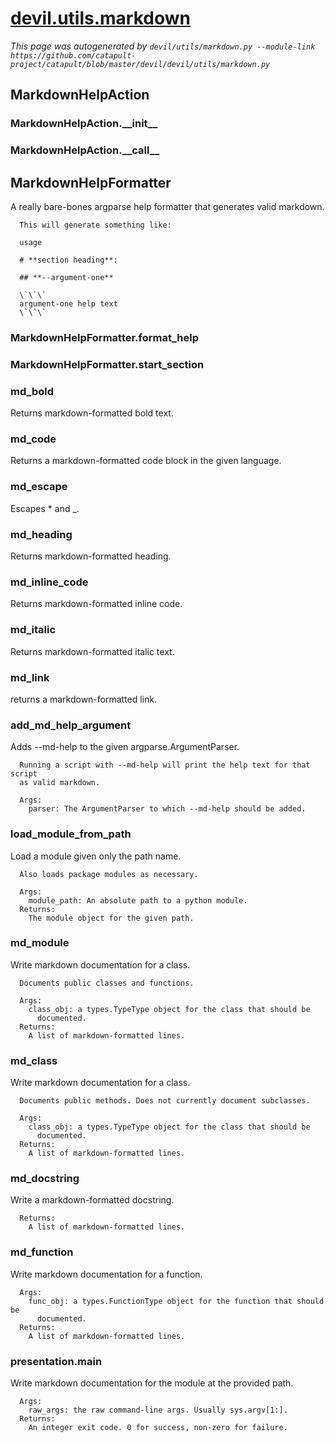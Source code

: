 # [devil.utils.markdown](https://github.com/catapult-project/catapult/blob/master/devil/devil/utils/markdown.py)

*This page was autogenerated by `devil/utils/markdown.py --module-link https://github.com/catapult-project/catapult/blob/master/devil/devil/utils/markdown.py`*

## MarkdownHelpAction

### MarkdownHelpAction.\_\_init\_\_

### MarkdownHelpAction.\_\_call\_\_

## MarkdownHelpFormatter

A really bare-bones argparse help formatter that generates valid markdown.
```
  This will generate something like:

  usage

  # **section heading**:

  ## **--argument-one**

  \`\`\`
  argument-one help text
  \`\`\`

```


### MarkdownHelpFormatter.format\_help

### MarkdownHelpFormatter.start\_section

### md\_bold

Returns markdown-formatted bold text.
### md\_code

Returns a markdown-formatted code block in the given language.
### md\_escape

Escapes \* and \_.
### md\_heading

Returns markdown-formatted heading.
### md\_inline\_code

Returns markdown-formatted inline code.
### md\_italic

Returns markdown-formatted italic text.
### md\_link

returns a markdown-formatted link.
### add\_md\_help\_argument

Adds --md-help to the given argparse.ArgumentParser.
```
  Running a script with --md-help will print the help text for that script
  as valid markdown.

  Args:
    parser: The ArgumentParser to which --md-help should be added.
```


### load\_module\_from\_path

Load a module given only the path name.
```
  Also loads package modules as necessary.

  Args:
    module_path: An absolute path to a python module.
  Returns:
    The module object for the given path.
```


### md\_module

Write markdown documentation for a class.
```
  Documents public classes and functions.

  Args:
    class_obj: a types.TypeType object for the class that should be
      documented.
  Returns:
    A list of markdown-formatted lines.
```


### md\_class

Write markdown documentation for a class.
```
  Documents public methods. Does not currently document subclasses.

  Args:
    class_obj: a types.TypeType object for the class that should be
      documented.
  Returns:
    A list of markdown-formatted lines.
```


### md\_docstring

Write a markdown-formatted docstring.
```
  Returns:
    A list of markdown-formatted lines.
```


### md\_function

Write markdown documentation for a function.
```
  Args:
    func_obj: a types.FunctionType object for the function that should be
      documented.
  Returns:
    A list of markdown-formatted lines.
```


### presentation.main

Write markdown documentation for the module at the provided path.
```
  Args:
    raw_args: the raw command-line args. Usually sys.argv[1:].
  Returns:
    An integer exit code. 0 for success, non-zero for failure.
```


